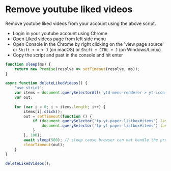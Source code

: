 # Remove youtube liked videos

Remove youtube liked videos from your account using the above script.

- Login in your youtube account using Chrome
- Open Liked videos page from left side menu
- Open Console in the Chrome by right clicking on the 'view page source' or `Shift + ⌘ + J`  (on macOS) or `Shift + CTRL + J` (on Windows/Linux)
- Copy the script and past in the console and hit enter

```javascript
function sleep(ms) { 
    return new Promise(resolve => setTimeout(resolve, ms)); 
} 
 
async function deleteLikedVideos() { 
    'use strict'; 
    var items = document.querySelectorAll('ytd-menu-renderer > yt-icon-button.dropdown-trigger > button[aria-label]'); 
    var out; 
 
    for (var i = 0; i < items.length; i++) { 
        items[i].click(); 
        out = setTimeout(function () { 
            if (document.querySelector('tp-yt-paper-listbox#items').lastElementChild) { 
                document.querySelector('tp-yt-paper-listbox#items').lastElementChild.click(); 
            } 
        }, 100); 
        await sleep(500); // sleep cause browser can not handle the process 
        clearTimeout(out); 
    } 
} 
 
deleteLikedVideos();
```
